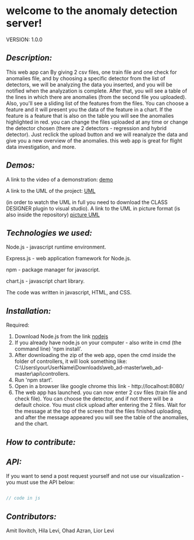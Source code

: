 
# **welcome to the anomaly detection server!**

VERSION:
1.0.0

## *Description:*
This web app can 
By giving 2 csv files, one train file and one check for anomalies file, and by choosing a specific detector from the list of detectors,
we will be analyzing the data you inserted, and you will be notified when the analyzation is complete. 
After that, you will see a table of the lines in which there are anomalies (from the second file you uploaded).
Also, you'll see a sliding list of the features from the files. You can choose a feature and it will present you the data of the feature
in a chart. If the feature is a feature that is also on the table you will see the anomalies highlighted in red. 
you can change the files uploaded at any time or change the detector chosen (there are 2 detectors - regression and hybrid detector).
Just reclick the upload button and we will reanalyze the data and give you a new overview of the anomalies.
this web app is great for flight data investigation, and more.








## *Demos:*
A link to the video of a demonstration:
[demo](http://a.com)

A link to the UML of the project:
[UML](https://github.com/azranohad/AD-FlightGear/blob/e77eb1d23a48e8548286baaa257acfc46f1c0859/AD%20FlightGear/ClassDiagram2.cd)

(in order to watch the UML in full you need to download the CLASS DESIGNER plugin to visual studio). 
A link to the UML in picture format (is also inside the repository)
[picture UML](https://github.com/azranohad/AD-FlightGear/blob/180aa087da888585de0063c0708cf5aef3cce53d/UML%20picture.PNG)


## *Technologies we used:*
Node.js - javascript runtime environment.

Express.js - web application framework for Node.js.

npm - package manager for javascript.

chart.js - javascript chart library.

The code was written in javascript, HTML, and CSS.


## *Installation:*
Required:
1. Download Node.js from the link [nodejs](https://nodejs.org/en/download/)
2. If you already have node.js on your computer - also write in cmd (the command line) 'npm install'.
2. After downloading the zip of the web app, open the cmd inside the folder of controllers, it will look something like:
 C:\Users\yourUserName\Downloads\web_ad-master\web_ad-master\api\controllers.
3. Run 'npm start'.
4. Open in a browser like google chrome this link - http://localhost:8080/
5. The web app has launched. you can now enter 2 csv files (train file and check file). You can choose the detector, and if not 
there will be a default choice.
You must click upload after entering the 2 files. Wait for the message at the top of the screen that the files finished 
uploading, and after the message appeared you will see the table of the anomalies, and the chart.


## *How to contribute:*
## *API:*
If you want to send a post request yourself and not use our visualization - you must use the API below:
```js

// code in js
```




## *Contributors:*
Amit Ilovitch, Hila Levi, Ohad Azran, Lior Levi
